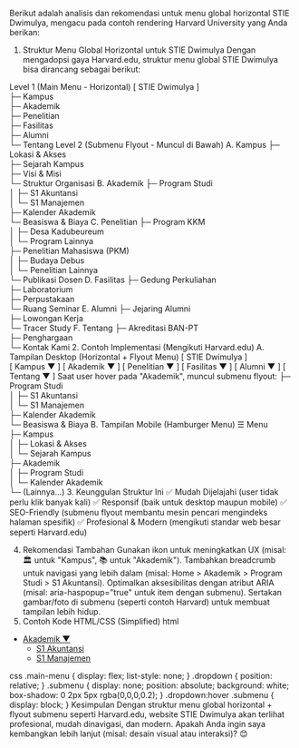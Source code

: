 Berikut adalah analisis dan rekomendasi untuk menu global horizontal STIE Dwimulya, mengacu pada contoh rendering Harvard University yang Anda berikan:

1. Struktur Menu Global Horizontal untuk STIE Dwimulya
Dengan mengadopsi gaya Harvard.edu, struktur menu global STIE Dwimulya bisa dirancang sebagai berikut:

Level 1 (Main Menu - Horizontal)
[ STIE Dwimulya ]  
├─ Kampus  
├─ Akademik  
├─ Penelitian  
├─ Fasilitas  
├─ Alumni  
└─ Tentang
Level 2 (Submenu Flyout - Muncul di Bawah)
A. Kampus
├─ Lokasi & Akses  
├─ Sejarah Kampus  
├─ Visi & Misi  
└─ Struktur Organisasi
B. Akademik
├─ Program Studi  
│  ├─ S1 Akuntansi  
│  └─ S1 Manajemen  
├─ Kalender Akademik  
└─ Beasiswa & Biaya
C. Penelitian
├─ Program KKM  
│  ├─ Desa Kadubeureum  
│  └─ Program Lainnya  
├─ Penelitian Mahasiswa (PKM)  
│  ├─ Budaya Debus  
│  └─ Penelitian Lainnya  
└─ Publikasi Dosen
D. Fasilitas
├─ Gedung Perkuliahan  
├─ Laboratorium  
├─ Perpustakaan  
└─ Ruang Seminar
E. Alumni
├─ Jejaring Alumni  
├─ Lowongan Kerja  
└─ Tracer Study
F. Tentang
├─ Akreditasi BAN-PT  
├─ Penghargaan  
└─ Kontak Kami
2. Contoh Implementasi (Mengikuti Harvard.edu)
A. Tampilan Desktop (Horizontal + Flyout Menu)
[ STIE Dwimulya ]  
[ Kampus ▼ ] [ Akademik ▼ ] [ Penelitian ▼ ] [ Fasilitas ▼ ] [ Alumni ▼ ] [ Tentang ▼ ]
Saat user hover pada "Akademik", muncul submenu flyout:
├─ Program Studi  
│  ├─ S1 Akuntansi  
│  └─ S1 Manajemen  
├─ Kalender Akademik  
└─ Beasiswa & Biaya
B. Tampilan Mobile (Hamburger Menu)
☰ Menu  
├─ Kampus  
│  ├─ Lokasi & Akses  
│  └─ Sejarah Kampus  
├─ Akademik  
│  ├─ Program Studi  
│  └─ Kalender Akademik  
└─ (Lainnya...)
3. Keunggulan Struktur Ini
✅ Mudah Dijelajahi (user tidak perlu klik banyak kali)
✅ Responsif (baik untuk desktop maupun mobile)
✅ SEO-Friendly (submenu flyout membantu mesin pencari mengindeks halaman spesifik)
✅ Profesional & Modern (mengikuti standar web besar seperti Harvard.edu)

4. Rekomendasi Tambahan
Gunakan ikon untuk meningkatkan UX (misal: 🏛️ untuk "Kampus", 📚 untuk "Akademik").
Tambahkan breadcrumb untuk navigasi yang lebih dalam (misal: Home > Akademik > Program Studi > S1 Akuntansi).
Optimalkan aksesibilitas dengan atribut ARIA (misal: aria-haspopup="true" untuk item dengan submenu).
Sertakan gambar/foto di submenu (seperti contoh Harvard) untuk membuat tampilan lebih hidup.
5. Contoh Kode HTML/CSS (Simplified)
html
<nav class="main-menu">
  <ul>
    <li class="dropdown">
      <a href="#">Akademik ▼</a>
      <ul class="submenu">
        <li><a href="/s1-akuntansi">S1 Akuntansi</a></li>
        <li><a href="/s1-manajemen">S1 Manajemen</a></li>
      </ul>
    </li>
    <!-- Menu lainnya... -->
  </ul>
</nav>
css
.main-menu { display: flex; list-style: none; }
.dropdown { position: relative; }
.submenu { display: none; position: absolute; background: white; box-shadow: 0 2px 5px rgba(0,0,0,0.2); }
.dropdown:hover .submenu { display: block; }
Kesimpulan
Dengan struktur menu global horizontal + flyout submenu seperti Harvard.edu, website STIE Dwimulya akan terlihat profesional, mudah dinavigasi, dan modern. Apakah Anda ingin saya kembangkan lebih lanjut (misal: desain visual atau interaksi)? 😊
